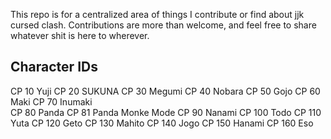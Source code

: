 
This repo is for a centralized area of things I contribute or find about jjk cursed clash. Contributions are more than welcome, and feel free to share whatever shit is here to wherever. 

## Character IDs 
CP 10 Yuji
CP 20 SUKUNA 
CP 30 Megumi
CP 40 Nobara
CP 50 Gojo
CP 60 Maki
CP 70 Inumaki	
CP 80 Panda
CP 81 Panda Monke Mode
CP 90 Nanami
CP 100 Todo 
CP 110 Yuta
CP 120 Geto 
CP 130 Mahito
CP 140 Jogo
CP 150 Hanami
CP 160 Eso
